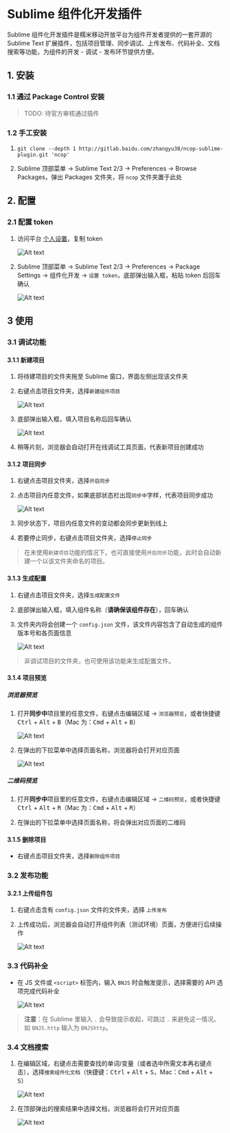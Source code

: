 # Sublime 组件化开发插件

Sublime 组件化开发插件是糯米移动开放平台为组件开发者提供的一套开源的 Sublime Text 扩展插件，包括项目管理、同步调试、上传发布、代码补全、文档搜索等功能，为组件的开发 - 调试 - 发布环节提供方便。

## 1. 安装

### 1.1 通过 Package Control 安装

> TODO: 待官方审核通过插件

### 1.2 手工安装

1. `git clone --depth 1 http://gitlab.baidu.com/zhangyu38/ncop-sublime-plugin.git 'ncop'`

2. Sublime 顶部菜单 -> Sublime Text 2/3 -> Preferences -> Browse Packages，弹出 Packages 文件夹，将 `ncop` 文件夹置于此处

## 2. 配置

### 2.1 配置 token

1. 访问平台 [个人设置](http://developer.nuomi.com/#/personal/token)，复制 token

    ![Alt text](screenshot/token.png)

2. Sublime 顶部菜单 -> Sublime Text 2/3 -> Preferences -> Package Settings -> 组件化开发 -> `设置 token`，底部弹出输入框，粘贴 token 后回车确认

    ![Alt text](screenshot/token-1.png)

## 3 使用

### 3.1 调试功能

#### 3.1.1 新建项目

1. 将待建项目的文件夹拖至 Sublime 窗口，界面左侧出现该文件夹

2. 右键点击项目文件夹，选择`新建组件项目`
    
    ![Alt text](screenshot/create.png)

3. 底部弹出输入框，填入项目名称后回车确认
    
    ![Alt text](screenshot/create-1.png)

4. 稍等片刻，浏览器会自动打开在线调试工具页面，代表新项目创建成功

#### 3.1.2 项目同步

1. 右键点击项目文件夹，选择`开启同步`

2. 点击项目内任意文件，如果底部状态栏出现`同步中`字样，代表项目同步成功

    ![Alt text](screenshot/watch.png)

3. 同步状态下，项目内任意文件的变动都会同步更新到线上

4. 若要停止同步，右键点击项目文件夹，选择`停止同步` 

> 在未使用`新建项目`功能的情况下，也可直接使用`开启同步`功能，此时会自动新建一个以该文件夹命名的项目。

#### 3.1.3 生成配置

1. 右键点击项目文件夹，选择`生成配置文件`

2. 底部弹出输入框，填入组件名称（**请确保该组件存在**），回车确认

3. 文件夹内将会创建一个 `config.json` 文件，该文件内容包含了自动生成的组件版本号和各页面信息

    ![Alt text](screenshot/config.png)


> 非调试项目的文件夹，也可使用该功能来生成配置文件。

#### 3.1.4 项目预览

##### 浏览器预览

1. 打开**同步中**项目里的任意文件，右键点击编辑区域 -> `浏览器预览`，或者快捷键 <kbd>Ctrl</kbd> + <kbd>Alt</kbd> + <kbd>B</kbd>（Mac 为：<kbd>Cmd</kbd> + <kbd>Alt</kbd> + <kbd>B</kbd>）

    ![Alt text](screenshot/preview.png)

2.  在弹出的下拉菜单中选择页面名称，浏览器将会打开对应页面

    ![Alt text](screenshot/preview-1.png)

##### 二维码预览

1. 打开**同步中**项目里的任意文件，右键点击编辑区域 -> `二维码预览`，或者快捷键 <kbd>Ctrl</kbd> + <kbd>Alt</kbd> + <kbd>R</kbd>（Mac 为：<kbd>Cmd</kbd> + <kbd>Alt</kbd> + <kbd>R</kbd>）

2.  在弹出的下拉菜单中选择页面名称，将会弹出对应页面的二维码

#### 3.1.5 删除项目

- 右键点击项目文件夹，选择`删除组件项目`


### 3.2 发布功能

#### 3.2.1 上传组件包

1. 右键点击含有 `config.json` 文件的文件夹，选择 `上传发布`

2. 上传成功后，浏览器会自动打开组件列表（测试环境）页面，方便进行后续操作

    ![Alt text](screenshot/upload.png)

### 3.3 代码补全

- 在 JS 文件或 `<script>` 标签内，输入 `BNJS` 时会触发提示，选择需要的 API 选项完成代码补全

    ![Alt text](screenshot/complete.png)

> **注意**：在 Sublime 里输入 `.` 会导致提示收起，可跳过 `.` 来避免这一情况。如 `BNJS.http` 输入为 `BNJShttp`。

### 3.4 文档搜索

1. 在编辑区域，右键点击需要查找的单词/变量（或者选中所需文本再右键点击），选择`搜索组件化文档`（快捷键：<kbd>Ctrl</kbd> + <kbd>Alt</kbd> + <kbd>S</kbd>，Mac：<kbd>Cmd</kbd> + <kbd>Alt</kbd> + <kbd>S</kbd>）

    ![Alt text](screenshot/doc.png)

2. 在顶部弹出的搜索结果中选择文档，浏览器将会打开对应页面

    ![Alt text](screenshot/doc-1.png)
